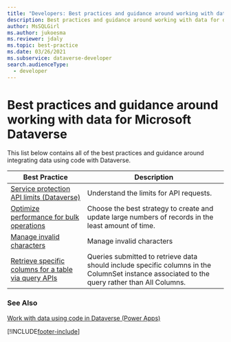 ```yaml
---
title: "Developers: Best practices and guidance around working with data for Microsoft Dataverse | Microsoft Docs"
description: Best practices and guidance around working with data for developers of Microsoft Dataverse.
author: MsSQLGirl
ms.author: jukoesma
ms.reviewer: jdaly
ms.topic: best-practice
ms.date: 03/26/2021
ms.subservice: dataverse-developer
search.audienceType: 
  - developer
---
```


# Best practices and guidance around working with data for Microsoft Dataverse

This list below contains all of the best practices and guidance around integrating data using code with Dataverse.

|Best Practice  |Description  |
|---------|---------|
|[Service protection API limits (Dataverse)](../../api-limits.md)|Understand the limits for API requests.|
|[Optimize performance for bulk operations](../../optimize-performance-create-update.md)|Choose the best strategy to create and update large numbers of records in the least amount of time.|
|[Manage invalid characters](invalidcharactersinfield.md)| Manage invalid characters |
|[Retrieve specific columns for a table via query APIs](retrieve-specific-columns-entity-via-query-apis.md) |Queries submitted to retrieve data should include specific columns in the ColumnSet instance associated to the query rather than All Columns.|

### See Also

[Work with data using code in Dataverse (Power Apps)](../../work-with-data.md)<br />

[!INCLUDE[footer-include](../../../../includes/footer-banner.md)]
